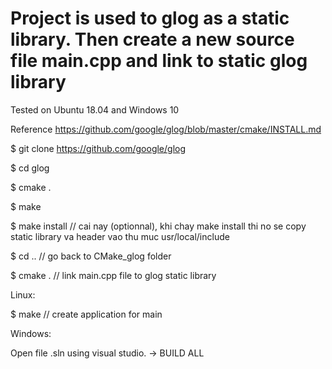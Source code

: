 # Project is used to glog as a static library. Then create a new source file main.cpp and link to static glog library

Tested on Ubuntu 18.04 and Windows 10

Reference https://github.com/google/glog/blob/master/cmake/INSTALL.md

$ git clone https://github.com/google/glog

$ cd glog

$ cmake .

$ make

$ make install // cai nay (optionnal), khi chay make install thi no se copy static library va header vao thu muc usr/local/include

$ cd .. // go back to CMake_glog folder

$ cmake . // link main.cpp file to glog static library

Linux:

$ make // create application for main

Windows:

Open file .sln using visual studio. -> BUILD ALL
